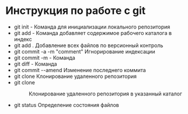 # Инструкция по работе с git

* git init - Команда для инициализации локального репозитория 
* git add - Команда добавляет содержимое рабочего каталога в индекс
* git add . Добавление всех файлов по версионный контроль
* git commit -a -m "comment" Игнорирование индексации
* git commit -m - Команда  
* git diff - Команда  
* git commit --amend Изменение последнего коммита
* git clone <remote> Клонирование удаленного репозитория
* git clone <remote> <dir> Клонирование удаленного репозитория в указанный каталог
* git status Определение состояния файлов